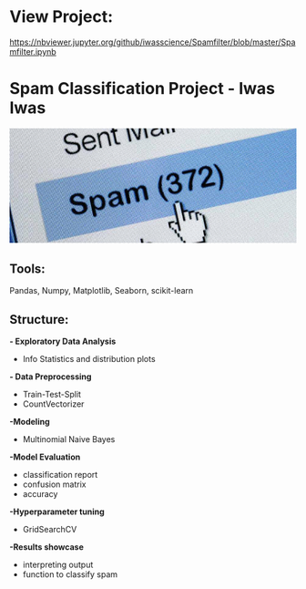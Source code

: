 # View Project: 

https://nbviewer.jupyter.org/github/iwasscience/Spamfilter/blob/master/Spamfilter.ipynb

# Spam Classification Project - Iwas Iwas

![Screenshot](Data/spam.jpg)

## Tools:

Pandas, Numpy, Matplotlib, Seaborn, scikit-learn

## Structure:

**- Exploratory Data Analysis**

 - Info Statistics and distribution plots
 
**- Data Preprocessing**

 - Train-Test-Split
 - CountVectorizer
 
**-Modeling**

 - Multinomial Naive Bayes
 
**-Model Evaluation**

 - classification report
 - confusion matrix 
 - accuracy 
 
**-Hyperparameter tuning**

 - GridSearchCV
 
**-Results showcase**

 - interpreting output
 - function to classify spam

 
 
